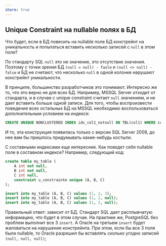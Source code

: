 ```yaml
---
share: true
---
```


## Unique Constraint на nullable полях в БД

Что будет, если в БД повесить на nullable поле БД констрейнт на уникальность и попытаться вставить несколько записей с `null` в этом поле?

По стандарту SQL `null` это не значение, это отсутствие значения. Поэтому с точки зрения БД `(null = null) - fasle` и `(null <> null) - false` и БД не считают, что несколько `null` в одной колонке нарушают констрейнт уникальности.

В принципе, большинство разработчиков это понимают. Интересно же то, что это верно не для всех БД. Например, MSSQL Server отходит от стандарта, и в случае с unique constraint считает `null` значением, и не дает вставить больше одной записи. Для того, чтобы воспроизвести поведение всех остальных БД на MSSQL необходимо воспользоваться дополнительным условием на индексе:


```sql
CREATE UNIQUE NONCLUSTERED INDEX idx_col1_notnull ON TBL(col1) WHERE col1 IS NOT NULL;
```

И то, эта конструкция появилась только с версии SQL Server 2008, до нее вам бы пришлось придумывать какие-нибудь костыли.

С составными индексами еще интереснее. Как поведет себя nullable поле в составном индексе?
Например, следующий код:

```sql
create table my_table (
    A int not null,
    B int not null,
    C int null,
    constraint u_constrainte unique (A, B, C)
);

insert into my_table (A, B, C) values (1, 2, 3);
insert into my_table (A, B, C) values (1, 2, null);
insert into my_table (A, B, C) values (1, 2, null);
```

Правильный ответ: зависит от БД. Стандарт SQL дает расплывчатую информацию, что будет в этом случае. На практике же, PostgreSQL без проблем выполнит все 3 `insert`. А Oracle на третьем `insert` будет жаловаться на нарушение констрейнта. При этом, если бы все 3 поля были nullable, то Oracle разрешил бы вставлять сколько угодно записей `(null, null, null)`;
